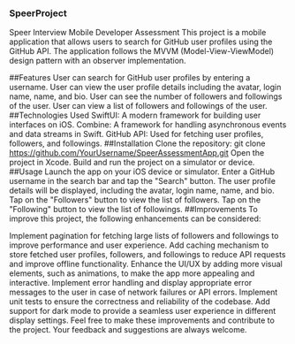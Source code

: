 ### SpeerProject
Speer Interview Mobile Developer Assessment
This project is a mobile application that allows users to search for GitHub user profiles using the GitHub API. The application follows the MVVM (Model-View-ViewModel) design pattern with an observer implementation.

##Features
User can search for GitHub user profiles by entering a username.
User can view the user profile details including the avatar, login name, name, and bio.
User can see the number of followers and followings of the user.
User can view a list of followers and followings of the user.
##Technologies Used
SwiftUI: A modern framework for building user interfaces on iOS.
Combine: A framework for handling asynchronous events and data streams in Swift.
GitHub API: Used for fetching user profiles, followers, and followings.
##Installation
Clone the repository: git clone https://github.com/YourUsername/SpeerAssessmentApp.git
Open the project in Xcode.
Build and run the project on a simulator or device.
##Usage
Launch the app on your iOS device or simulator.
Enter a GitHub username in the search bar and tap the "Search" button.
The user profile details will be displayed, including the avatar, login name, name, and bio.
Tap on the "Followers" button to view the list of followers.
Tap on the "Following" button to view the list of followings.
##Improvements
To improve this project, the following enhancements can be considered:

Implement pagination for fetching large lists of followers and followings to improve performance and user experience.
Add caching mechanism to store fetched user profiles, followers, and followings to reduce API requests and improve offline functionality.
Enhance the UI/UX by adding more visual elements, such as animations, to make the app more appealing and interactive.
Implement error handling and display appropriate error messages to the user in case of network failures or API errors.
Implement unit tests to ensure the correctness and reliability of the codebase.
Add support for dark mode to provide a seamless user experience in different display settings.
Feel free to make these improvements and contribute to the project. Your feedback and suggestions are always welcome.
